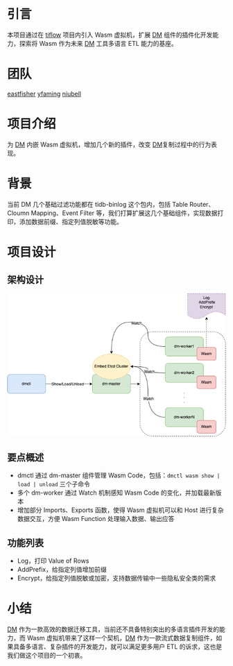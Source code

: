 # 引言
本项目通过在 [tiflow](https://github.com/pingcap/tiflow) 项目内引入 Wasm 虚拟机，扩展 [DM](https://github.com/pingcap/tiflow/tree/master/dm) 组件的插件化开发能力，探索将 Wasm 作为未来 [DM](https://github.com/pingcap/tiflow/tree/master/dm) 工具多语言 ETL 能力的基座。 
# 团队
[eastfisher](https://github.com/eastfisher)
[yfaming](https://github.com/yfaming)
[niubell](https://github.com/niubell)
# 项目介绍
为 [DM](https://github.com/pingcap/tiflow/tree/master/dm) 内嵌 Wasm 虚拟机，增加几个新的插件，改变 [DM](https://github.com/pingcap/tiflow/tree/master/dm)复制过程中的行为表现。
# 背景
当前 DM 几个基础过滤功能都在 tidb-binlog 这个包内，包括 Table Router、Cloumn Mapping、Event Filter 等，我们打算扩展这几个基础组件，实现数据打印，添加数据前缀、指定列值脱敏等功能。
# 项目设计
## 架构设计
![架构图](./images/letetlrock.png)
## 要点概述
- dmctl 通过 dm-master 组件管理 Wasm Code，包括：`dmctl wasm show | load | unload` 三个子命令
- 多个 dm-worker 通过 Watch 机制感知 Wasm Code 的变化，并加载最新版本
- 增加部分 Imports、Exports 函数，使得 Wasm 虚拟机可以和 Host 进行复杂数据交互，方便 Wasm Function 处理输入数据、输出应答
## 功能列表
- Log，打印 Value of Rows
- AddPrefix，给指定列值增加前缀
- Encrypt，给指定列值脱敏或加密，支持数据传输中一些隐私安全类的需求
# 小结
[DM](https://github.com/pingcap/tiflow/tree/master/dm) 作为一款高效的数据迁移工具，当前还不具备特别突出的多语言插件开发的能力，而 Wasm 虚拟机带来了这样一个契机，[DM](https://github.com/pingcap/tiflow/tree/master/dm) 作为一款流式数据复制组件，如果具备多语言、复杂插件的开发能力，就可以满足更多用户 ETL 的诉求，这也是我们做这个项目的一个初衷。